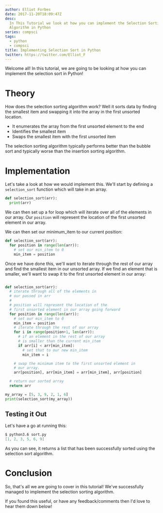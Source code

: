 ```yaml
---
author: Elliot Forbes
date: 2017-11-20T18:09:47Z
desc:
  In This Tutorial we look at how you can implement the Selection Sorting
  Algorithm in Python
series: compsci
tags:
  - python
  - compsci
title: Implementing Selection Sort in Python
twitter: https://twitter.com/Elliot_F
---
```


Welcome all! In this tutorial, we are going to be looking at how you can
implement the selection sort in Python!

# Theory

How does the selection sorting algorithm work? Well it sorts data by finding the
smallest item and swapping it into the array in the first unsorted location.

- It enumerates the array from the first unsorted element to the end
- Identifies the smallest item
- Swaps the smallest item with the first unsorted item

The selection sorting algorithm typically performs better than the bubble sort
and typically worse than the insertion sorting algorithm.

# Implementation

Let's take a look at how we would implement this. We'll start by defining a
`selection_sort` function which will take in an array.

```py
def selection_sort(arr):
  print(arr)
```

We can then set up a for loop which will iterate over all of the elements in our
array. Our `position` will represent the location of the first unsorted element
in our array.

We can then set our minimum_item to our current position:

```py
def selection_sort(arr):
  for position in range(len(arr)):
    # set our min_item to 0
    min_item = position
```

Once we have done this, we'll want to iterate through the rest of our array and
find the smallest item in our unsorted array. If we find an element that is
smaller, we'll want to swap it to the first unsorted element in our array:

```py

def selection_sort(arr):
  # iterate through all of the elements in
  # our passed in arr
  #
  # position will represent the location of the
  # first unsorted element in our array going forward
  for position in range(len(arr)):
    # set our min_item to 0
    min_item = position
    # iterate through the rest of our array
    for i in range(position+1, len(arr)):
      # if an element in the rest of our array
      # is smaller than the current min_item
      if arr[i] < arr[min_item]:
        # set that to our new min_item
        min_item = i

    # swap the minimum item to the first unsorted element in
    # our array.
    arr[position], arr[min_item] = arr[min_item], arr[position]

  # return our sorted array
  return arr

my_array = [5, 3, 9, 2, 1, 6]
print(selection_sort(my_array))
```

## Testing it Out

Let's have a go at running this:

```s
$ python3.6 sort.py
[1, 2, 3, 5, 6, 9]
```

As you can see, it returns a list that has been successfully sorted using the
selection sort algorithm.

# Conclusion

So, that's all we are going to cover in this tutorial! We've successfully
managed to implement the selection sorting algorithm.

If you found this useful, or have any feedback/comments then I'd love to hear
them down below!
